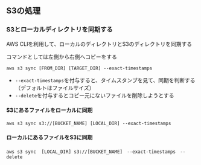 ## S3の処理

### S3とローカルディレクトリを同期する
AWS CLIを利用して、ローカルのディレクトリとS3のディレクトリを同期する

コマンドとしては左側から右側へコピーをする
```
aws s3 sync [FROM_DIR] [TARGET_DIR] --exact-timestamps
```
- `--exact-timestamps`を付与すると、タイムスタンプを見て、同期を判断する（デフォルトはファイルサイズ）
- `--delete`を付与するとコピー元にないファイルを削除しようとする


#### S3にあるファイルをローカルに同期


```
aws s3 sync s3://[BUCKET_NAME] [LOCAL_DIR] --exact-timestamps
```


#### ローカルにあるファイルをS3に同期
```
aws s3 sync  [LOCAL_DIR] s3://[BUCKET_NAME]　--exact-timestamps　--delete
```